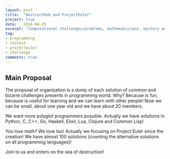 ```yaml
---
layout: post
title:  "DestructHub and ProjectEuler"
project: true
date:   2016-04-25
excerpt: "Computational challenges/problems, mathematicians, mystery and hacking."
tag:
- programming
- contest
- projecteuler
- challenge
comments: true
---
```


## Main Proposal

The proposal of organization is a dump of each solution of common and bizarre challenges presents in programming world. Why? Because is fun, because is useful for learning and we can learn with other people! Now we can be small, about one year old and we have about 20 members.

We want more polyglot programmers possible. Actually we have solutions in Python, C, C++, Go, Haskell, Elixir, Lua, Clojure and Common Lisp!

You love math? We love too! Actually we focusing on Project Euler since the creation! We have almost 100 solutions (counting the alternative solutions on all programming languages)!

Join to us and enters on the sea of destruction!